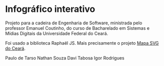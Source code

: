 # Infográfico interativo
Projeto para a cadeira de Engenharia de Software, ministrada pelo professor Emanuel Coutinho, do curso de Bacharelado em Sistemas e Mídias Digitais da Universidade Federal do Ceará.

Foi usado a biblioteca Raphaël JS. Mais precisamente o projeto [Mapa SVG do Ceará](https://github.com/ronaldoarg/mapa-svg-ceara).

Paulo de Tarso
Nathan Souza 
Davi Tabosa
Igor Rodrigues